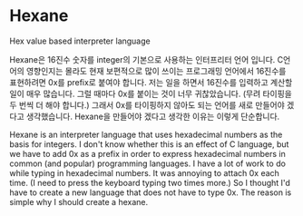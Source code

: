 # Hexane
Hex value based interpreter language

Hexane은 16진수 숫자를 integer의 기본으로 사용하는 인터프리터 언어 입니다.
C언어의 영향인지는 몰라도 현재 보편적으로 많이 쓰이는 프로그래밍 언어에서 16진수를 표현하려면 0x를 prefix로 붙여야 합니다.
저는 일을 하면서 16진수를 입력하고 계산할 일이 매우 많습니다. 그럴 때마다 0x를 붙이는 것이 너무 귀찮았습니다. (무려 타이핑을 두 번씩 더 해야 합니다.) 그래서 0x를 타이핑하지 않아도 되는 언어를 새로 만들어야 겠다고 생각했습니다. Hexane을 만들어야 겠다고 생각한 이유는 이렇게 단순합니다.

Hexane is an interpreter language that uses hexadecimal numbers as the basis for integers.
I don't know whether this is an effect of C language, but we have to add 0x as a prefix in order to express hexadecimal numbers in common (and popular) programming languages.
I have a lot of work to do while typing in hexadecimal numbers. It was annoying to attach 0x each time. (I need to press the keyboard typing two times more.) So I thought I'd have to create a new language that does not have to type 0x. The reason is simple why I should create a hexane.
